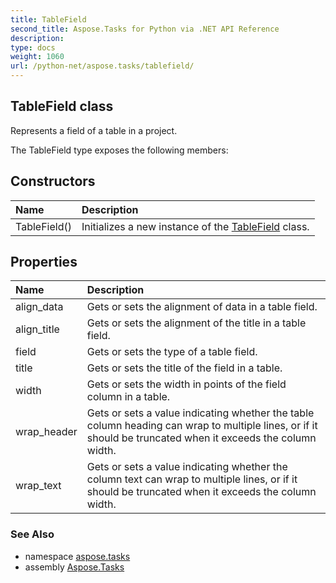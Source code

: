 ```yaml
---
title: TableField
second_title: Aspose.Tasks for Python via .NET API Reference
description: 
type: docs
weight: 1060
url: /python-net/aspose.tasks/tablefield/
---
```


## TableField class

Represents a field of a table in a project.

The TableField type exposes the following members:
## Constructors
| Name | Description |
| :- | :- |
|TableField()|Initializes a new instance of the [TableField](/tasks/python-net/aspose.tasks/tablefield/) class.|
## Properties
| Name | Description |
| :- | :- |
|align_data|Gets or sets the alignment of data in a table field.|
|align_title|Gets or sets the alignment of the title in a table field.|
|field|Gets or sets the type of a table field.|
|title|Gets or sets the title of the field in a table.|
|width|Gets or sets the width in points of the field column in a table.|
|wrap_header|Gets or sets a value indicating whether the table column heading can wrap to multiple lines, or if it should be truncated when it exceeds the column width.|
|wrap_text|Gets or sets a value indicating whether the column text can wrap to multiple lines, or if it should be truncated when it exceeds the column width.|

### See Also

* namespace [aspose.tasks](/tasks/python-net/aspose.tasks/)
* assembly [Aspose.Tasks](/tasks/python-net/)

